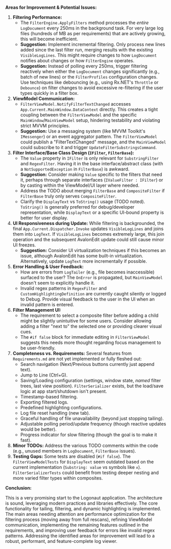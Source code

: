 **Areas for Improvement & Potential Issues:**

1.  **Filtering Performance:**
    *   The `FilterEngine.ApplyFilters` method processes the *entire* `LogDocument` every 250ms in the background task. For very large log files (hundreds of MB as per requirements) that are actively growing, this will become inefficient.
    *   **Suggestion:** Implement incremental filtering. Only process new lines added since the last filter run, merging results with the existing `VisibleLogLines`. This might require changes to how `LogDocument` notifies about changes or how `FilterEngine` operates.
    *   **Suggestion:** Instead of polling every 250ms, trigger filtering reactively when either the `LogDocument` changes significantly (e.g., batch of new lines) or the `FilterProfiles` configuration changes. Use techniques like debouncing (e.g., using Rx.NET's `Throttle` or `Debounce`) on filter changes to avoid excessive re-filtering if the user types quickly in a filter box.
3.  **ViewModel Communication:**
    *   `FilterViewModel.NotifyFilterTextChanged` accesses `App.Current.MainWindow.DataContext` directly. This creates a tight coupling between the `FilterViewModel` and the specific `MainWindow`/`MainViewModel` setup, hindering testability and violating strict MVVM principles.
    *   **Suggestion:** Use a messaging system (like MVVM Toolkit's `IMessenger`) or an event aggregator pattern. The `FilterViewModel` could publish a "FilterTextChanged" message, and the `MainViewModel` could subscribe to it and trigger `UpdateFilterSubstringsCommand`.
4.  **Filter Interface/Base Class Design (`IFilter`, `FilterBase`):**
    *   The `Value` property in `IFilter` is only relevant for `SubstringFilter` and `RegexFilter`. Having it in the base interface/abstract class (with a `NotSupportedException` in `FilterBase`) is awkward.
    *   **Suggestion:** Consider making `Value` specific to the filters that need it, perhaps through separate interfaces (`IValueFilter : IFilter`) or by casting within the ViewModel/UI layer where needed.
    *   Address the TODO about merging `FilterBase` and `CompositeFilter` if `FilterBase` truly only serves `CompositeFilter`.
    *   Clarify the `DisplayText` vs `ToString()` usage (TODO noted). `ToString()` is generally preferred for debug/developer representation, while `DisplayText` or a specific UI-bound property is better for user display.
5.  **UI Responsiveness during Update:** While filtering is backgrounded, the final `App.Current.Dispatcher.Invoke` updates `VisibleLogLines` and joins them into `LogText`. If `VisibleLogLines` becomes extremely large, this join operation and the subsequent AvalonEdit update could still cause minor UI freezes.
    *   **Suggestion:** Consider UI virtualization techniques if this becomes an issue, although AvalonEdit has some built-in virtualization. Alternatively, update `LogText` more incrementally if possible.
6.  **Error Handling & User Feedback:**
    *   How are errors from `LogTailer` (e.g., file becomes inaccessible) surfaced to the user? The `OnError` is propagated, but `MainViewModel` doesn't seem to explicitly handle it.
    *   Invalid regex patterns in `RegexFilter` and `CustomHighlightingDefinition` are currently caught silently or logged to Debug. Provide visual feedback to the user in the UI when an invalid pattern is entered.
7.  **Filter Management UI:**
    *   The requirement to select a composite filter before adding a child might be slightly unintuitive for some users. Consider allowing adding a filter "next to" the selected one or providing clearer visual cues.
    *   The `#if false` block for immediate editing in `FilterViewModel` suggests this needs more thought regarding focus management to be user-friendly.
8.  **Completeness vs. Requirements:** Several features from `Requirements.md` are not yet implemented or fully fleshed out:
    *   Search navigation (Next/Previous buttons currently just append text).
    *   Jump to Line (Ctrl+G).
    *   Saving/Loading configuration (settings, window state, *named* filter trees, last view position). `FilterSerializer` exists, but the load/save logic at app start/shutdown isn't present.
    *   Timestamp-based filtering.
    *   Exporting filtered logs.
    *   Predefined highlighting configurations.
    *   Log file reset handling (new tab).
    *   Graceful handling of file unavailability (beyond just stopping tailing).
    *   Adjustable polling period/update frequency (though reactive updates would be better).
    *   Progress indicator for slow filtering (though the goal is to make it fast).
9.  **Minor TODOs:** Address the various TODO comments within the code (e.g., unused members in `LogDocument`, `FilterBase` issues).
10. **Testing Gaps:** Some tests are disabled (`#if false`). The `FilterViewModelTests` for `DisplayText` seem outdated based on the current implementation (`Substring: value` vs symbols like `∧`). `FilterSerializerTests` could benefit from testing deeper nesting and more varied filter types within composites.

**Conclusion:**

This is a very promising start to the Logonaut application. The architecture is sound, leveraging modern practices and libraries effectively. The core functionality for tailing, filtering, and dynamic highlighting is implemented. The main areas needing attention are performance optimization for the filtering process (moving away from full rescans), refining ViewModel communication, implementing the remaining features outlined in the requirements, and improving user feedback for errors like invalid regex patterns. Addressing the identified areas for improvement will lead to a robust, performant, and feature-complete log viewer.